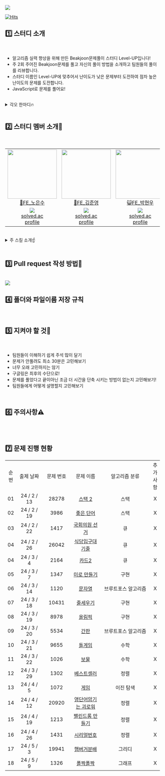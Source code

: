 <img src="https://capsule-render.vercel.app/api?type=waving&color=gradient&height=240&section=header&text=🖥️알고리즘%20스터디%20Level-UP🆙&fontSize=50&fontAlignY=40" />

[![Hits](https://hits.seeyoufarm.com/api/count/incr/badge.svg?url=https%3A%2F%2Fgithub.com%2Fwhai2%2FlevelUp&count_bg=%237E00FF&title_bg=%238D63F5&icon=uplabs.svg&icon_color=%23FFF500&title=%EB%B0%A9%EB%AC%B8%EC%9E%90%EC%88%98&edge_flat=false)](https://hits.seeyoufarm.com)

## 1️⃣ 스터디 소개

<br/>

- 알고리즘 실력 향상을 위해 만든 Beakjoon문제풀이 스터디 Level-UP입니다!
- 주 2회 주어진 Beakjoon문제를 풀고 자신의 풀이 방법을 소개하고 팀원들의 풀이를 리뷰합니다.
- 스터디 이름인 Level-UP에 맞추어서 난이도가 낮은 문제부터 도전하여 점차 높은 난이도의 문제를 도전합니다.
- JavaScript로 문제를 풀어요!

<br/>
<details>
  <summary>각오 한마디🔥</summary>

- 노은수 : 도전적이고 창의적인 문제 해결 능력을 보여주세요.
- 김준영 : 부트캠프 끝나자마자 취뽀 가즈아~
- 박현우 : 쉬운 문제부터 차례대로 들어와!
- 안연아 : 부트캠프 끝나면 골드 1 파이팅 ! 🙌
- 류광현 : 부트캠프전까지 골드 가즈아~

</details>

<br/>

## 2️⃣ 스터디 멤버 소개👀

<br/>

<table>
  <tr>
    <td height="160px" align="center"><a href="https://github.com/whai2"><img src="https://avatars.githubusercontent.com/u/98308702?v=4" width="160px"/><br/>🐶FE_노은수</a></td> 
    <td height="160px" align="center"><a href="https://github.com/yohan11"><img src="https://avatars.githubusercontent.com/u/40304565?v=4" width="160px"/><br/>🐸FE_김준영</a></td> 
    <td height="160px" align="center"><a href="https://github.com/juniorcoma"><img src="https://avatars.githubusercontent.com/u/143431179?v=4" width="160px"/><br/>😺FE_박현우</a></td> 
    <td height="160px" align="center"><a href="https://github.com/yeona813"><img src="https://avatars.githubusercontent.com/u/129318957?v=4" width="160px"/><br/>🐣FE_안연아</a></td> 
    <td height="160px" align="center"><a href="https://github.com/RyuGwangHyeon"><img src="https://avatars.githubusercontent.com/u/155417957?v=4" width="160px"/><br/>🦄FE_류광현</a></td> 
  </tr>
  <tr>
    <td align="center"><a href="https://solved.ac/whai2125"><img src="http://mazassumnida.wtf/api/mini/generate_badge?boj=whai2125"/><br/>solved.ac<br/>profile</a></td>
    <td align="center"><a href="https://solved.ac/yipco77"><img src="http://mazassumnida.wtf/api/mini/generate_badge?boj=yipco77"/><br/>solved.ac<br/>profile</a></td>
    <td align="center"><a href="https://solved.ac/pq1000"><img src="http://mazassumnida.wtf/api/mini/generate_badge?boj=pq1000"/><br/>solved.ac<br/>profile</a></td>
    <td align="center"><a href="https://solved.ac/aya813"><img src="http://mazassumnida.wtf/api/mini/generate_badge?boj=aya813"/><br/>solved.ac<br/>profile</a></td>
    <td align="center"><a href="https://solved.ac/"><img src="http://mazassumnida.wtf/api/mini/generate_badge?boj="/><br/>solved.ac<br/>profile</a></td>
  </tr>

</table>
<br/>

<details>
  <summary>주 스킬 소개☝️</summary>
<br/>
 
- <b>노은수  </b> <br/>
  <img src="https://img.shields.io/badge/html5-050505?style=flat&logo=html5&logoColor=E34F26"/>
  <img src="https://img.shields.io/badge/css3-050505?style=flat&logo=css3&logoColor=1572B6"/>
  <img src="https://img.shields.io/badge/javascript-050505?style=flat&logo=javascript&logoColor=F7DF1E"/>
  <img src="https://img.shields.io/badge/react-050505?style=flat&logo=react&logoColor=61DAFB"/>
- <b>김준영  </b> <br/>
  <img src="https://img.shields.io/badge/html5-050505?style=flat&logo=html5&logoColor=E34F26"/>
  <img src="https://img.shields.io/badge/css3-050505?style=flat&logo=css3&logoColor=1572B6"/>
  <img src="https://img.shields.io/badge/javascript-050505?style=flat&logo=javascript&logoColor=F7DF1E"/>
  <img src="https://img.shields.io/badge/react-050505?style=flat&logo=react&logoColor=61DAFB"/>
- <b>박현우  </b> <br/>
  <img src="https://img.shields.io/badge/html5-050505?style=flat&logo=html5&logoColor=E34F26"/>
  <img src="https://img.shields.io/badge/css3-050505?style=flat&logo=css3&logoColor=1572B6"/>
  <img src="https://img.shields.io/badge/javascript-050505?style=flat&logo=javascript&logoColor=F7DF1E"/>
  <img src="https://img.shields.io/badge/react-050505?style=flat&logo=react&logoColor=61DAFB"/>
- <b>안연아  </b> <br/>
  <img src="https://img.shields.io/badge/html5-050505?style=flat&logo=html5&logoColor=E34F26"/>
  <img src="https://img.shields.io/badge/css3-050505?style=flat&logo=css3&logoColor=1572B6"/>
  <img src="https://img.shields.io/badge/javascript-050505?style=flat&logo=javascript&logoColor=F7DF1E"/>
  <img src="https://img.shields.io/badge/react-050505?style=flat&logo=react&logoColor=61DAFB"/>
- <b>류광현  </b> <br/>
  <img src="https://img.shields.io/badge/html5-050505?style=flat&logo=html5&logoColor=E34F26"/>
  <img src="https://img.shields.io/badge/css3-050505?style=flat&logo=css3&logoColor=1572B6"/>
  <img src="https://img.shields.io/badge/javascript-050505?style=flat&logo=javascript&logoColor=F7DF1E"/>
  <img src="https://img.shields.io/badge/react-050505?style=flat&logo=react&logoColor=61DAFB"/>

</details>

<br/>

## 3️⃣ Pull request 작성 방법📖

<br/>

<img src="https://cdn.discordapp.com/attachments/1202183308889559080/1207156119089319956/2024-02-14_11.46.51.png?ex=65de9ebe&is=65cc29be&hm=ac77d0b8274e06cafbb6ff8da2e4d4dcb04b617e2f39a5a3e4f41e412646a885&"/>

<br/>

## 4️⃣ 폴더와 파일이름 저장 규칙

<br/>

## 5️⃣ 지켜야 할 것🤙

<br/>

- 팀원들이 이해하기 쉽게 주석 많이 달기
- 문제가 안풀려도 최소 30분은 고민해보기
- 너무 오래 고민하지는 않기
- 구글링은 최후의 수단으로!
- 문제를 풀었다고 끝이아닌 조금 더 시간을 단축 시키는 방법이 없는지 고민해보기!
- 팀원들에게 어떻게 설명할지 고민해보기

<br/>

## 6️⃣ 주의사항⚠️

<br/>

<br/>

## 7️⃣ 문제 진행 현황

<table>
 <tr>
  <td align='center'>순번</td>
  <td align='center'>출제 날짜</td>
  <td align='center'>문제 번호</td>
  <td align='center'>문제 이름</td>
  <td align='center'>알고리즘 분류</td>
  <td align='center'>추가사항</td>
 </tr>
 <tr>
  <td align='center'>01</td>
  <td align='center' width='120px'>24 / 2 / 13</td>
  <td align='center' width='110px'>28278</td>
  <td align='center' width='150px'><a href='https://www.acmicpc.net/problem/28278'>스택 2</a></td>
  <td align='center' width='300px'>스택</td>
  <td align='center'>X</td>
 </tr>
 <tr>
  <td align='center'>02</td>
  <td align='center' width='120px'>24 / 2 / 19</td>
  <td align='center' width='110px'>3986</td>
  <td align='center' width='150px'><a href='https://www.acmicpc.net/problem/3986'>좋은 단어</a></td>
  <td align='center' width='300px'>스택</td>
  <td align='center'>X</td>
 </tr>
 <tr>
  <td align='center'>03</td>
  <td align='center' width='120px'>24 / 2 / 22</td>
  <td align='center' width='110px'>1417</td>
  <td align='center' width='150px'><a href='https://www.acmicpc.net/problem/1417'>국회의원 선거</a></td>
  <td align='center' width='300px'>큐</td>
  <td align='center'>X</td>
 </tr>
 <tr>
  <td align='center'>04</td>
  <td align='center' width='120px'>24 / 2 / 26</td>
  <td align='center' width='110px'>26042</td>
  <td align='center' width='150px'><a href='https://www.acmicpc.net/problem/26042'>식당입구대기줄</a></td>
  <td align='center' width='300px'>큐</td>
  <td align='center'>X</td>
 </tr>
 <tr>
  <td align='center'>04</td>
  <td align='center' width='120px'>24 / 3 / 4</td>
  <td align='center' width='110px'>2164</td>
  <td align='center' width='150px'><a href='https://www.acmicpc.net/problem/2164'>카드2</a></td>
  <td align='center' width='300px'>큐</td>
  <td align='center'>X</td>
 </tr>
 <tr>
  <td align='center'>05</td>
  <td align='center' width='120px'>24 / 3 / 7</td>
  <td align='center' width='110px'>1347</td>
  <td align='center' width='150px'><a href='https://www.acmicpc.net/problem/1347'>미로 만들기</a></td>
  <td align='center' width='300px'>구현</td>
  <td align='center'>X</td>
 </tr>
  <tr>
  <td align='center'>06</td>
  <td align='center' width='120px'>24 / 3 / 14</td>
  <td align='center' width='110px'>1120</td>
  <td align='center' width='150px'><a href='https://www.acmicpc.net/problem/1120'>문자열</a></td>
  <td align='center' width='300px'>브루트포스 알고리즘</td>
  <td align='center'>X</td>
 </tr>
 <tr>
  <td align='center'>07</td>
  <td align='center' width='120px'>24 / 3 / 18</td>
  <td align='center' width='110px'>10431</td>
  <td align='center' width='150px'><a href='https://www.acmicpc.net/problem/10431'>줄세우기</a></td>
  <td align='center' width='300px'>구현</td>
  <td align='center'>X</td>
 </tr>
 <tr>
  <td align='center'>08</td>
  <td align='center' width='120px'>24 / 3 / 19</td>
  <td align='center' width='110px'>8978</td>
  <td align='center' width='150px'><a href='https://www.acmicpc.net/problem/8978'>올림픽</a></td>
  <td align='center' width='300px'>구현</td>
  <td align='center'>X</td>
 </tr>
 <tr>
  <td align='center'>09</td>
  <td align='center' width='120px'>24 / 3 / 20</td>
  <td align='center' width='110px'>5534</td>
  <td align='center' width='150px'><a href='https://www.acmicpc.net/problem/5534'>간판</a></td>
  <td align='center' width='300px'>브루트포스 알고리즘</td>
  <td align='center'>X</td>
 </tr>
  <tr>
  <td align='center'>10</td>
  <td align='center' width='120px'>24 / 3 / 21</td>
  <td align='center' width='110px'>9655</td>
  <td align='center' width='150px'><a href='https://www.acmicpc.net/problem/9655'>돌게임</a></td>
  <td align='center' width='300px'>수학</td>
  <td align='center'>X</td>
 </tr>
  <tr>
  <td align='center'>11</td>
  <td align='center' width='120px'>24 / 3 / 22</td>
  <td align='center' width='110px'>1026</td>
  <td align='center' width='150px'><a href='https://www.acmicpc.net/problem/1026'>보물</a></td>
  <td align='center' width='300px'>수학</td>
  <td align='center'>X</td>
 </tr>
  <tr>
  <td align='center'>12</td>
  <td align='center' width='120px'>24 / 3 / 29</td>
  <td align='center' width='110px'>1302</td>
  <td align='center' width='150px'><a href='https://www.acmicpc.net/problem/1302'>베스트셀러</a></td>
  <td align='center' width='300px'>정렬</td>
  <td align='center'>X</td>
 </tr>
 <tr>
  <td align='center'>13</td>
  <td align='center' width='120px'>24 / 4 / 5</td>
  <td align='center' width='110px'>1072</td>
  <td align='center' width='150px'><a href='https://www.acmicpc.net/problem/1072'>게임</a></td>
  <td align='center' width='300px'>이진 탐색</td>
  <td align='center'>X</td>
 </tr>
 <tr>
  <td align='center'>14</td>
  <td align='center' width='120px'>24 / 4 / 12</td>
  <td align='center' width='110px'>20920</td>
  <td align='center' width='150px'><a href='https://www.acmicpc.net/problem/20920'>영단어암기는 괴로워</a></td>
  <td align='center' width='300px'>정렬</td>
  <td align='center'>X</td>
 </tr>
 <tr>
  <td align='center'>15</td>
  <td align='center' width='120px'>24 / 4 / 19</td>
  <td align='center' width='110px'>1213</td>
  <td align='center' width='150px'><a href='https://www.acmicpc.net/problem/1213'>팰린드롬 만들기</a></td>
  <td align='center' width='300px'>정렬</td>
  <td align='center'>X</td>
 </tr>
 <tr>
  <td align='center'>16</td>
  <td align='center' width='120px'>24 / 4 / 26</td>
  <td align='center' width='110px'>1431</td>
  <td align='center' width='150px'><a href='https://www.acmicpc.net/problem/1431'>시리얼번호</a></td>
  <td align='center' width='300px'>정렬</td>
  <td align='center'>X</td>
 </tr>
 <tr>
  <td align='center'>17</td>
  <td align='center' width='120px'>24 / 5 / 3</td>
  <td align='center' width='110px'>19941</td>
  <td align='center' width='150px'><a href='https://www.acmicpc.net/problem/19941'>햄버거분배</a></td>
  <td align='center' width='300px'>그리디</td>
  <td align='center'>X</td>
 </tr>
 <tr>
  <td align='center'>18</td>
  <td align='center' width='120px'>24 / 5 / 9</td>
  <td align='center' width='110px'>1326</td>
  <td align='center' width='150px'><a href='https://www.acmicpc.net/problem/1326'>폴짝폴짝</a></td>
  <td align='center' width='300px'>그래프</td>
  <td align='center'>X</td>
 </tr>
</table>
